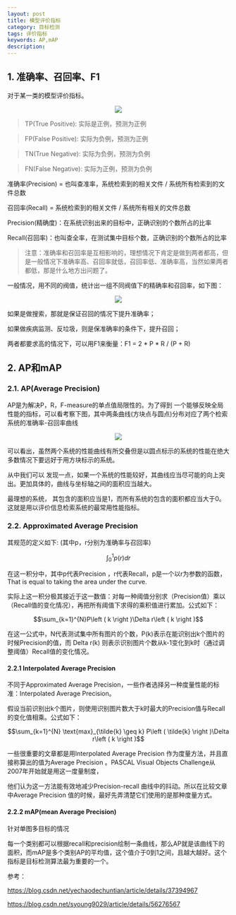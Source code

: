 ```yaml
---
layout: post
title: 模型评价指标
category: 目标检测
tags: 评价指标
keywords: AP,mAP
description:
---
```


## 1. 准确率、召回率、F1

对于某一类的模型评价指标。

<center>

<img src="https://raw.githubusercontent.com/chiemon/chiemon.github.io/master/img/Model-Evaluation/1.png">

</center>

> TP(True Positive): 实际是正例，预测为正例

> FP(False Positive): 实际为负例，预测为正例

> TN(True Negative): 实际为负例，预测为负例

> FN(False Negative): 实际为正例，预测为负例

准确率(Precision) =  也叫查准率，系统检索到的相关文件 / 系统所有检索到的文件总数

召回率(Recall)      =  系统检索到的相关文件 / 系统所有相关的文件总数

Precision(精确度)：在系统识别出来的目标中，正确识别的个数所占的比率

Recall(召回率)：也叫查全率，在测试集中目标个数，正确识别的个数所占的比率


> 注意：准确率和召回率是互相影响的，理想情况下肯定是做到两者都高，但是一般情况下准确率高、召回率就低，召回率低、准确率高，当然如果两者都低，那是什么地方出问题了。

一般情况，用不同的阀值，统计出一组不同阀值下的精确率和召回率，如下图：

<center>

<img src="https://raw.githubusercontent.com/chiemon/chiemon.github.io/master/img/Model-Evaluation/2.png">

</center>

如果是做搜索，那就是保证召回的情况下提升准确率；

如果做疾病监测、反垃圾，则是保准确率的条件下，提升召回；

两者都要求高的情况下，可以用F1来衡量：F1 = 2 * P * R / (P + R)

## 2. AP和mAP

### 2.1. AP(Average Precision)

AP是为解决P，R，F-measure的单点值局限性的。为了得到 一个能够反映全局性能的指标，可以看考察下图，其中两条曲线(方块点与圆点)分布对应了两个检索系统的准确率-召回率曲线

<center>

<img src="https://raw.githubusercontent.com/chiemon/chiemon.github.io/master/img/Model-Evaluation/3.png">

</center>

可以看出，虽然两个系统的性能曲线有所交叠但是以圆点标示的系统的性能在绝大多数情况下要远好于用方块标示的系统。

从中我们可以 发现一点，如果一个系统的性能较好，其曲线应当尽可能的向上突出。更加具体的，曲线与坐标轴之间的面积应当越大。

最理想的系统， 其包含的面积应当是1，而所有系统的包含的面积都应当大于0。这就是用以评价信息检索系统的最常用性能指标。

### 2.2. Approximated Average Precision

其规范的定义如下: (其中p，r分别为准确率与召回率)

$$\int_{0}^{1} p\left ( r \right )dr$$

在这一积分中，其中p代表Precision ，r代表Recall，p是一个以r为参数的函数，That is equal to taking the area under the curve.

实际上这一积分极其接近于这一数值：对每一种阈值分别求（Precision值）乘以（Recall值的变化情况），再把所有阈值下求得的乘积值进行累加。公式如下：

$$\sum_{k=1}^{N}P\left ( k \right )\Delta r\left ( k \right )$$

在这一公式中，N代表测试集中所有图片的个数，P(k)表示在能识别出k个图片的时候Precision的值，而 Delta r(k) 则表示识别图片个数从k-1变化到k时（通过调整阈值）Recall值的变化情况。

#### 2.2.1 Interpolated Average Precision

不同于Approximated Average Precision，一些作者选择另一种度量性能的标准：Interpolated Average Precision。

假设当前识别出k个图片，则使用识别图片数大于k时最大的Precision值与Recall的变化值相乘。公式如下：

$$\sum_{k=1}^{N} \text{max}_{\tilde{k} \geq k} P\left ( \tilde{k} \right )\Delta r\left ( k \right )$$

一些很重要的文章都是用Interpolated Average Precision 作为度量方法，并且直接称算出的值为Average Precision 。PASCAL Visual Objects Challenge从2007年开始就是用这一度量制度，

他们认为这一方法能有效地减少Precision-recall 曲线中的抖动。所以在比较文章中Average Precision 值的时候，最好先弄清楚它们使用的是那种度量方式。

#### 2.2.2 mAP(mean Average Precision)

针对单图多目标的情况

每一个类别都可以根据recall和precision绘制一条曲线，那么AP就是该曲线下的面积，而mAP是多个类别AP的平均值，这个值介于0到1之间，且越大越好。这个指标是目标检测算法最为重要的一个。

参考：

<https://blog.csdn.net/yechaodechuntian/article/details/37394967>

<https://blog.csdn.net/syoung9029/article/details/56276567>